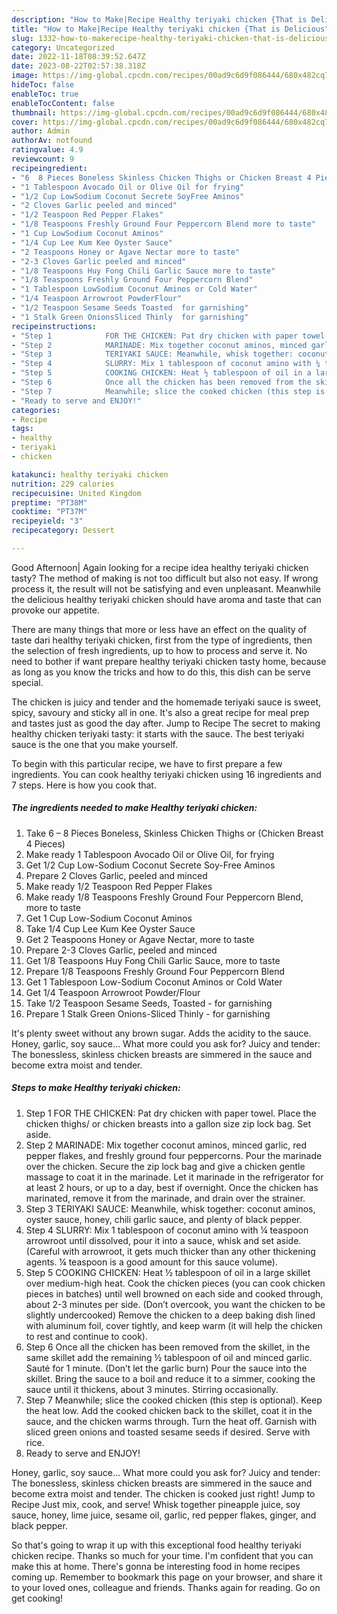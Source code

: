 ```yaml
---
description: "How to Make|Recipe Healthy teriyaki chicken {That is Delicious"
title: "How to Make|Recipe Healthy teriyaki chicken {That is Delicious"
slug: 1332-how-to-makerecipe-healthy-teriyaki-chicken-that-is-delicious
category: Uncategorized
date: 2022-11-18T08:39:52.647Z
date: 2023-08-22T02:57:38.318Z
image: https://img-global.cpcdn.com/recipes/00ad9c6d9f086444/680x482cq70/healthy-teriyaki-chicken-recipe-main-photo.jpg
hideToc: false
enableToc: true
enableTocContent: false
thumbnail: https://img-global.cpcdn.com/recipes/00ad9c6d9f086444/680x482cq70/healthy-teriyaki-chicken-recipe-main-photo.jpg
cover: https://img-global.cpcdn.com/recipes/00ad9c6d9f086444/680x482cq70/healthy-teriyaki-chicken-recipe-main-photo.jpg
author: Admin
authorAv: notfound
ratingvalue: 4.9
reviewcount: 9
recipeingredient:
- "6  8 Pieces Boneless Skinless Chicken Thighs or Chicken Breast 4 Pieces"
- "1 Tablespoon Avocado Oil or Olive Oil for frying"
- "1/2 Cup LowSodium Coconut Secrete SoyFree Aminos"
- "2 Cloves Garlic peeled and minced"
- "1/2 Teaspoon Red Pepper Flakes"
- "1/8 Teaspoons Freshly Ground Four Peppercorn Blend more to taste"
- "1 Cup LowSodium Coconut Aminos"
- "1/4 Cup Lee Kum Kee Oyster Sauce"
- "2 Teaspoons Honey or Agave Nectar more to taste"
- "2-3 Cloves Garlic peeled and minced"
- "1/8 Teaspoons Huy Fong Chili Garlic Sauce more to taste"
- "1/8 Teaspoons Freshly Ground Four Peppercorn Blend"
- "1 Tablespoon LowSodium Coconut Aminos or Cold Water"
- "1/4 Teaspoon Arrowroot PowderFlour"
- "1/2 Teaspoon Sesame Seeds Toasted  for garnishing"
- "1 Stalk Green OnionsSliced Thinly  for garnishing"
recipeinstructions:
- "Step 1            FOR THE CHICKEN: Pat dry chicken with paper towel. Place the chicken thighs/ or chicken breasts into a gallon size zip lock bag. Set aside."
- "Step 2            MARINADE: Mix together coconut aminos, minced garlic, red pepper flakes, and freshly ground four peppercorns. Pour the marinade over the chicken. Secure the zip lock bag and give a chicken gentle massage to coat it in the marinade. Let it marinade in the refrigerator for at least 2 hours, or up to a day, best if overnight. Once the chicken has marinated, remove it from the marinade, and drain over the strainer."
- "Step 3            TERIYAKI SAUCE: Meanwhile, whisk together: coconut aminos, oyster sauce, honey, chili garlic sauce, and plenty of black pepper."
- "Step 4            SLURRY: Mix 1 tablespoon of coconut amino with ¼ teaspoon arrowroot until dissolved, pour it into a sauce, whisk and set aside. (Careful with arrowroot, it gets much thicker than any other thickening agents. ¼ teaspoon is a good amount for this sauce volume)."
- "Step 5            COOKING CHICKEN: Heat ½ tablespoon of oil in a large skillet over medium-high heat. Cook the chicken pieces (you can cook chicken pieces in batches) until well browned on each side and cooked through, about 2-3 minutes per side. (Don’t overcook, you want the chicken to be slightly undercooked) Remove the chicken to a deep baking dish lined with aluminum foil, cover tightly, and keep warm (it will help the chicken to rest and continue to cook)."
- "Step 6            Once all the chicken has been removed from the skillet, in the same skillet add the remaining ½ tablespoon of oil and minced garlic. Sauté for 1 minute. (Don’t let the garlic burn) Pour the sauce into the skillet. Bring the sauce to a boil and reduce it to a simmer, cooking the sauce until it thickens, about 3 minutes. Stirring occasionally."
- "Step 7            Meanwhile; slice the cooked chicken (this step is optional). Keep the heat low. Add the cooked chicken back to the skillet, coat it in the sauce, and the chicken warms through. Turn the heat off. Garnish with sliced green onions and toasted sesame seeds if desired. Serve with rice."
- "Ready to serve and ENJOY!"
categories:
- Recipe
tags:
- healthy
- teriyaki
- chicken

katakunci: healthy teriyaki chicken 
nutrition: 229 calories
recipecuisine: United Kingdom
preptime: "PT38M"
cooktime: "PT37M"
recipeyield: "3"
recipecategory: Dessert

---
```



Good Afternoon| Again looking for a recipe idea healthy teriyaki chicken tasty? The method of making is not too difficult but also not easy. If wrong process it, the result will not be satisfying and even unpleasant. Meanwhile the delicious healthy teriyaki chicken should have aroma and taste that can provoke our appetite.






There are many things that more or less have an effect on the quality of taste dari healthy teriyaki chicken, first from the type of ingredients, then the selection of fresh ingredients, up to how to process and serve it. No need to bother if want prepare healthy teriyaki chicken tasty home, because as long as you know the tricks and how to do this, this dish can be serve special.


The chicken is juicy and tender and the homemade teriyaki sauce is sweet, spicy, savoury and sticky all in one. It&#39;s also a great recipe for meal prep and tastes just as good the day after. Jump to Recipe The secret to making healthy chicken teriyaki tasty: it starts with the sauce. The best teriyaki sauce is the one that you make yourself.


To begin with this particular recipe, we have to first prepare a few ingredients. You can cook healthy teriyaki chicken using 16 ingredients and 7 steps. Here is how you cook that.

<!--inarticleads1-->

##### The ingredients needed to make Healthy teriyaki chicken:

1. Take 6 – 8 Pieces Boneless, Skinless Chicken Thighs or (Chicken Breast 4 Pieces)
1. Make ready 1 Tablespoon Avocado Oil or Olive Oil, for frying
1. Get 1/2 Cup Low-Sodium Coconut Secrete Soy-Free Aminos
1. Prepare 2 Cloves Garlic, peeled and minced
1. Make ready 1/2 Teaspoon Red Pepper Flakes
1. Make ready 1/8 Teaspoons Freshly Ground Four Peppercorn Blend, more to taste
1. Get 1 Cup Low-Sodium Coconut Aminos
1. Take 1/4 Cup Lee Kum Kee Oyster Sauce
1. Get 2 Teaspoons Honey or Agave Nectar, more to taste
1. Prepare 2-3 Cloves Garlic, peeled and minced
1. Get 1/8 Teaspoons Huy Fong Chili Garlic Sauce, more to taste
1. Prepare 1/8 Teaspoons Freshly Ground Four Peppercorn Blend
1. Get 1 Tablespoon Low-Sodium Coconut Aminos or Cold Water
1. Get 1/4 Teaspoon Arrowroot Powder/Flour
1. Take 1/2 Teaspoon Sesame Seeds, Toasted - for garnishing
1. Prepare 1 Stalk Green Onions-Sliced Thinly - for garnishing


It&#39;s plenty sweet without any brown sugar. Adds the acidity to the sauce. Honey, garlic, soy sauce… What more could you ask for? Juicy and tender: The bonessless, skinless chicken breasts are simmered in the sauce and become extra moist and tender. 

<!--inarticleads2-->

##### Steps to make Healthy teriyaki chicken:

1. Step 1            FOR THE CHICKEN: Pat dry chicken with paper towel. Place the chicken thighs/ or chicken breasts into a gallon size zip lock bag. Set aside.
1. Step 2            MARINADE: Mix together coconut aminos, minced garlic, red pepper flakes, and freshly ground four peppercorns. Pour the marinade over the chicken. Secure the zip lock bag and give a chicken gentle massage to coat it in the marinade. Let it marinade in the refrigerator for at least 2 hours, or up to a day, best if overnight. Once the chicken has marinated, remove it from the marinade, and drain over the strainer.
1. Step 3            TERIYAKI SAUCE: Meanwhile, whisk together: coconut aminos, oyster sauce, honey, chili garlic sauce, and plenty of black pepper.
1. Step 4            SLURRY: Mix 1 tablespoon of coconut amino with ¼ teaspoon arrowroot until dissolved, pour it into a sauce, whisk and set aside. (Careful with arrowroot, it gets much thicker than any other thickening agents. ¼ teaspoon is a good amount for this sauce volume).
1. Step 5            COOKING CHICKEN: Heat ½ tablespoon of oil in a large skillet over medium-high heat. Cook the chicken pieces (you can cook chicken pieces in batches) until well browned on each side and cooked through, about 2-3 minutes per side. (Don’t overcook, you want the chicken to be slightly undercooked) Remove the chicken to a deep baking dish lined with aluminum foil, cover tightly, and keep warm (it will help the chicken to rest and continue to cook).
1. Step 6            Once all the chicken has been removed from the skillet, in the same skillet add the remaining ½ tablespoon of oil and minced garlic. Sauté for 1 minute. (Don’t let the garlic burn) Pour the sauce into the skillet. Bring the sauce to a boil and reduce it to a simmer, cooking the sauce until it thickens, about 3 minutes. Stirring occasionally.
1. Step 7            Meanwhile; slice the cooked chicken (this step is optional). Keep the heat low. Add the cooked chicken back to the skillet, coat it in the sauce, and the chicken warms through. Turn the heat off. Garnish with sliced green onions and toasted sesame seeds if desired. Serve with rice.
1. Ready to serve and ENJOY!

Honey, garlic, soy sauce… What more could you ask for? Juicy and tender: The bonessless, skinless chicken breasts are simmered in the sauce and become extra moist and tender. The chicken is cooked just right! Jump to Recipe Just mix, cook, and serve! Whisk together pineapple juice, soy sauce, honey, lime juice, sesame oil, garlic, red pepper flakes, ginger, and black pepper. 

So that's going to wrap it up with this exceptional food healthy teriyaki chicken recipe. Thanks so much for your time. I'm confident that you can make this at home. There's gonna be interesting food in home recipes coming up. Remember to bookmark this page on your browser, and share it to your loved ones, colleague and friends. Thanks again for reading. Go on get cooking!
